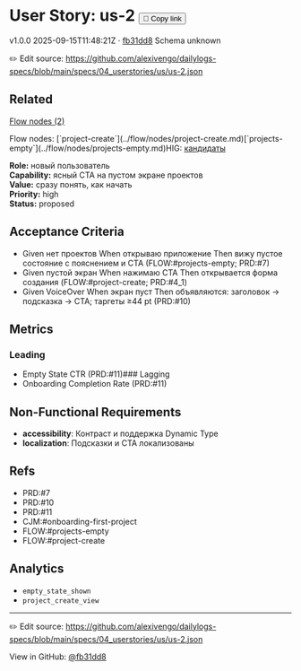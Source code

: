 # User Story: us-2 <button class="copy-link" aria-label="Copy page link" onclick="window.spechubCopyLink && window.spechubCopyLink()">🔗 Copy link</button>

<p class="badges">
  <span class="badge version">v1.0.0</span>
  <span class="badge build">2025-09-15T11:48:21Z · <a href="https://github.com/alexivengo/dailylogs-specs/commit/fb31dd8" target="_blank" rel="noopener" class="sha">fb31dd8</a></span>
  <span class="badge schema unknown">Schema unknown</span>
</p>

✏️ Edit source: https://github.com/alexivengo/dailylogs-specs/blob/main/specs/04_userstories/us/us-2.json
## Related
<p>
  <span class="chip"><a href="../stories/index.md#?flow=project-create,projects-empty">Flow nodes (2)</a></span>
</p>
Flow nodes:
<span class="chip">[`project-create`](../flow/nodes/project-create.md)</span><span class="chip">[`projects-empty`](../flow/nodes/projects-empty.md)</span>HIG: <span class="chip"><a href="../hig/us-2.md">кандидаты</a></span>

**Role:** новый пользователь  
**Capability:** ясный CTA на пустом экране проектов  
**Value:** сразу понять, как начать  
**Priority:** high  
**Status:** proposed

## Acceptance Criteria
- Given нет проектов When открываю приложение Then вижу пустое состояние с пояснением и CTA (FLOW:#projects-empty; PRD:#7)
- Given пустой экран When нажимаю CTA Then открывается форма создания (FLOW:#project-create; PRD:#4_1)
- Given VoiceOver When экран пуст Then объявляются: заголовок → подсказка → CTA; таргеты ≥44 pt (PRD:#10)

## Metrics
### Leading
- Empty State CTR (PRD:#11)### Lagging
- Onboarding Completion Rate (PRD:#11)
## Non-Functional Requirements
- **accessibility**: Контраст и поддержка Dynamic Type
- **localization**: Подсказки и CTA локализованы

## Refs
- PRD:#7
- PRD:#10
- PRD:#11
- CJM:#onboarding-first-project
- FLOW:#projects-empty
- FLOW:#project-create

## Analytics
- `empty_state_shown`
- `project_create_view`

---
✏️ Edit source: https://github.com/alexivengo/dailylogs-specs/blob/main/specs/04_userstories/us/us-2.json

<p class="page-meta">
  View in GitHub: <a href="https://github.com/alexivengo/dailylogs-specs/commit/fb31dd8" target="_blank" rel="noopener">@fb31dd8</a></p>